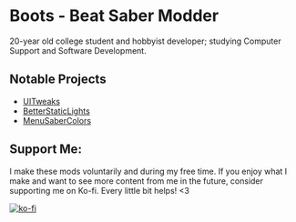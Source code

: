 # Boots - Beat Saber Modder
20-year old college student and hobbyist developer; studying Computer Support and Software Development.

## Notable Projects
- [UITweaks](../../../UITweaks)
- [BetterStaticLights](../../../BetterStaticLights)
- [MenuSaberColors](../../../MenuSaberColors)

## Support Me:
I make these mods voluntarily and during my free time. If you enjoy what I make and want to see more content from me in the future, consider supporting me on Ko-fi. Every little bit helps! <3

[![ko-fi](https://ko-fi.com/img/githubbutton_sm.svg)](https://ko-fi.com/O4O675HY1)
